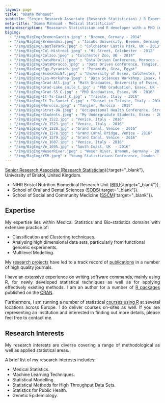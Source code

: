 ```yaml
---
layout: page
title: "Osama Mahmoud"
subtitle: "Senior Research Associate (Research Statistician) / R Expert"
meta-title: "Osama Mahmoud - Medical Statistician"
meta-description: "Reasearch Statistician and R developer with a PhD in Biostatistics, a MSc and a Bachelor degrees in Applied Statistics. An expert in classification and clustering techniques, statistical multilevel modelling and data analysis of public health studies"
bigimg:
  - "/img/BigImg/BremenGardin.jpeg" : "Bremen, Germany - 2014"
  - "/img/BigImg/BremenUni.jpeg" : "Jacobs University, Bremen, Germany - 2014"
  - "/img/BigImg/CastlePark.jpeg" : "Colchester Castle Park, UK - 2013"
  - "/img/BigImg/Col-Histreet.jpeg" : "Hi Street, Colchester - 2012"
  - "/img/BigImg/Colzoo.jpeg" : "Colchester Zoo, UK - 2014"
  - "/img/BigImg/DataMorall.jpeg" : "Data Driven Conference, Morocco - 2014"
  - "/img/BigImg/DataMorocco.jpeg" : "Data Driven Conference, Tangier, Morocco - 2014"
  - "/img/BigImg/Egy-Pyramids.jpg" : "Pyramids, Giza, Egypt"
  - "/img/BigImg/EssexUniS4.jpeg" : "University of Essex, Colchester, UK - 2012"
  - "/img/BigImg/Ess-Workshop.jpeg" : "Data Sciences Workshop, Essex, UK - 2015"
  - "/img/BigImg/Grad-All.jpg" : "Math Graduates, University of Essex, UK - 2016"
  - "/img/BigImg/Grad-Lake_smile_C.jpg" : "PhD Graduation, Essex, UK - 2016"
  - "/img/BigImg/Grad-S5_C.jpg" : "PhD Graduation, Essex, UK - 2016"
  - "/img/BigImg/It-Ts-Coast_C.jpg" : "Trieste, Italy - 2016"
  - "/img/BigImg/It-Ts-Sunset_C.jpg" : "Sunset in Trieste, Italy - 2016"
  - "/img/BigImg/Morocco.jpeg" : "Tangier, Morocco - 2015"
  - "/img/BigImg/Strat-UA.jpeg" : "Occupational Health Conference, Stratford-Upon-Avon, UK - 2016"
  - "/img/BigImg/Students.jpeg" : "My Undergradute Students, Essex - 2013"
  - "/img/BigImg/Ve_1522.jpg" : "Venice, Italy - 2016"
  - "/img/BigImg/Ve_1523.jpg" : "Venice, Italy - 2016"
  - "/img/BigImg/Ve_1528.jpg" : "Grand Canal, Venice - 2016"
  - "/img/BigImg/Ve_1578.jpg" : "Grand Canal Bridge, Venice - 2016"
  - "/img/BigImg/Ve_1579.jpg" : "Grand Canal, Venice - 2016"
  - "/img/BigImg/Ve_1607.jpg" : "Venice, Italy - 2016"
  - "/img/BigImg/Ve_1695.jpg" : "South Coast, UK  - 2016"
  - "/img/BigImg/WeserRiver.jpeg" : "Weser River, Bremen, Germany - 2014"
  - "/img/BigImg/YSM.jpeg" : "Young Statisticians Conference, London - 2013"
---
```

[Senior Research Associate (Research Statistician)](http://research-information.bristol.ac.uk/en/persons/osama-mahmoud(678d8565-36f9-4178-9c78-c4371afc9541).html "View academic profile"){:target="_blank"}, University of Bristol, United Kingdom.

  - NIHR Bristol Nutrition Biomedical Research Unit ([BRU](http://www.uhbristol.nhs.uk/research-innovation/our-research/bristol-nutrition-bru/about-us/staff/osama-mahmoud/){:target="_blank"}).
  - School of Oral and Dental Sciences ([SODS](http://www.bris.ac.uk/dental/people/341427){:target="_blank"}).
  - School of Social and Community Medicine ([SSCM](http://www.bris.ac.uk/social-community-medicine/people/osama-mahmoud/){:target="_blank"}).
  
## Expertise

<p align="justify">
My expertise lies within Medical Statistics and Bio-statistics domains with extensive practice of:</p>
 
  - Classification and Clustering techniques.
  - Analysing high dimensional data sets, particularly from functional genomic experiments.
  - Multilevel Modelling.

<p align="justify">
My <a href="/Research" title="List of projects" target="_blank">research projects</a> have led to a track record of <a href="/Research/Publications" title="List of publications" target="_blank">publications</a> in a number of high quality journals.
</p>

<p align="justify">
I have an extensive experience on writing software commands, mainly using R, for newly developed statistical techniques as well as for applying effectively existing methods. I am an author for a number of <a href="https://www.rdocumentation.org/collaborators/name/Osama%20Mahmoud" target="_blank" title="Published packages">R packages</a> published on the <a href="https://cran.r-project.org/" target="_blank" title="Comprehensive R Archive Network">CRAN</a>. 
</p>

<p align="justify">
Furthermore, I am running a number of statistical <a href="/R-courses" title="Details on R courses" target="_blank">courses using R</a> at several locations across Europe. I do deliver courses on-sites as well. If you are representing an institution and interested in finding out more details, please feel free to contact me.
</p>

## Research Interests

<p align="justify">
My research interests are diverse covering a range of methodological as well as applied statistical areas.
</p>

A brief list of my research interests includes:

  - Medical Statistics.
  - Machine Learning Techniques.
  - Statistical Modelling.
  - Statistical Methods for High Throughput Data Sets.
  - Statistics for Public Health.
  - Genetic Epidemiology.
